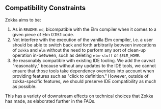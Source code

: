 ## Compatibility Constraints

Zokka aims to be:

1. As in `README.md`, bicompatible with the Elm compiler when it comes to a
   given piece of Elm 0.19.1 code.
2. Not interfere with the execution of the vanilla Elm compiler, i.e. a user
   should be able to switch back and forth arbitrarily between invocations of
   `zokka` and `elm` without the need to perform any sort of clean-up operation
   in-between, such as deleting `elm-stuff` or `$ELM_HOME`.
3. Be reasonably compatible with existing IDE tooling. We add the caveat
   "reasonably," because without any updates to the IDE tools, we cannot ensure
   that those tools take dependency overrides into account when providing
   features such as "click to definition." However, outside of zokka-specific
   features, we should preserve IDE compatibility as much as possible.

This has a variety of downstream effects on technical choices that Zokka has
made, as elaborated further in the FAQs.

